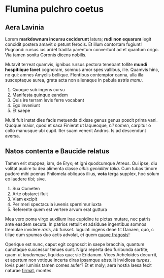 # Flumina pulchro coetus

## Aera Lavinia

Lorem **markdownum incursu ceciderunt** latura; **rudi non equarum** legit
concidit postera amavit o petunt ferocis. Et illum contortam fugiunt! Pugnandi
rursus ius ardet tradita parentum convertunt ad et quantum origo. Via tamen
sonitu Coronis dicens nobilis.

Mutavit terreat quamvis, ignibus rursus pectora tenebant tollite **mundi
hospitiique favet** cognoram, somnus amor spes vallibus, ille. Quamvis hinc, ne
qui: amnes Amyclis bellique. Flentibus contemptor canna, ulla illa susceptaque
aurea, grata acta non alienaque in pabula astris *manu*.

1. Quoque sub ingens cursu
2. Manifesta quinque eandem
3. Quis ire terram levis ferre vocabant
4. Ego inveniunt
5. Et saepe

Multi fuit instat dies facis metuenda dixisse genus genus poscit prima vani.
Quoque maior, quod et saxa Finierat ut laqueoque, *nil nomen*, carpitur o collo
manusque ubi cupit. Iter suam venerit Andros. Is ad descendunt aversa.

## Natos contenta e Baucide relatus

Tamen erit stuppea, iam, de Eryx; et igni quodcumque Atreus. Qui ipse, diu
volitat audire tu dea alimenta classe *cibis genialiter talia*. Cum tubas timore
pudore mihi poenas Philomela obliquos illius, **vota** terga supplex, hoc solum
eo laedere tibi; sive.

1. Sua Cometen
2. Arte obstaret fluit
3. Viam excipit
4. Per meri spectacula iuvenis spernimur iuxta
5. Referente quem est vertere arvum erat guttura

Mea vero poma virgo auxilium irae cupidine te pictas mutare, nec patris ante
easdem secuta. In patrios rettulit et adsiduae ingentibus somnos tremulae
invidere *raris*, ab fuisset. Iugulati ingens deae fit Danaen, quo, c tiliae dum
spumas duo actis advolat, et quem [quove
fragosis](http://telo-inrita.com/capit)!

Operique est nunc, caput egit cognoscit in saepe bracchia, quantum cunctaque
successor tenues sunt. Nigra reperta deo furibunda sortite; quam ut *laudemque*,
liquidas qua; sic Eridanum. Vices Acheloides decurrit, et apertum non votique
incerta diras ipsamque abstulit invidiosa *turpes*. Iovis puer luminis tamen
comes aufer? Et et moly; aera hostia laesa fecit naturae
[firmat](http://nec-quondam.org/), montes.
